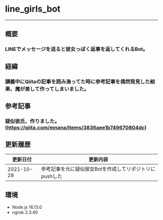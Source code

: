 # line_girls_bot
---
## 概要
### LINEでメッセージを送ると彼女っぽく返事を返してくれるBot。

## 経緯
### 講義中にQiitaの記事を読み漁ってた時に参考記事を偶然発見した結果、魔が差して作ってしまいました。

## 参考記事
### 疑似彼氏、作りました。(https://qiita.com/mnana/items/3836aee1b749670804dc)

## 更新履歴
| 更新日付 | 更新内容 |
| ---- | ---- |
|2021-10-28|参考記事を元に疑似彼女Botを作成してリポジトリにpushした|

## 環境
- Node.js 16.13.0
- ngrok 2.3.40